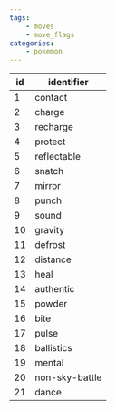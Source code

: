 ```yaml
---
tags:
    - moves
    - move_flags
categories:
    - pokemon
---
```


| id |   identifier   |
|----|----------------|
| 1  | contact        |
| 2  | charge         |
| 3  | recharge       |
| 4  | protect        |
| 5  | reflectable    |
| 6  | snatch         |
| 7  | mirror         |
| 8  | punch          |
| 9  | sound          |
| 10 | gravity        |
| 11 | defrost        |
| 12 | distance       |
| 13 | heal           |
| 14 | authentic      |
| 15 | powder         |
| 16 | bite           |
| 17 | pulse          |
| 18 | ballistics     |
| 19 | mental         |
| 20 | non-sky-battle |
| 21 | dance          |
